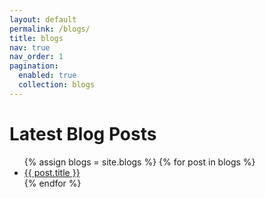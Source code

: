 ```yaml
---
layout: default
permalink: /blogs/
title: blogs
nav: true
nav_order: 1
pagination:
  enabled: true
  collection: blogs
---
```


<h1>Latest Blog Posts</h1>
<ul>
  {% assign blogs = site.blogs %}
  {% for post in blogs %}
    <li><a href="{{ post.url }}">{{ post.title }}</a></li>
  {% endfor %}
</ul>
